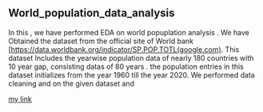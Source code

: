 ## World_population_data_analysis
In this , we have performed EDA on world popuplation analysis . We have Obtained the dataset from the official site of World bank [https://data.worldbank.org/indicator/SP.POP.TOTL(google.com).
This dataset Includes the  yearwise population data of nearly 180 countries with 10 year gap, consisting datas of 80 years .
the population entries in this dataset initializes from the year 1960 till the year 2020. 
We performed data cleaning and on the given dataset and 

[my link](google.com)
